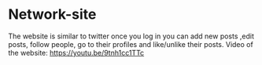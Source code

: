 # Network-site
The website is similar to twitter once you log in you can add new posts ,edit posts, follow people, go to their profiles and like/unlike their posts.
Video of the website: https://youtu.be/9tnh1cc1TTc
